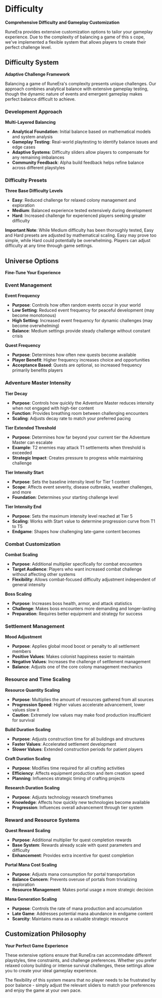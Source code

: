 # Difficulty

**Comprehensive Difficulty and Gameplay Customization**

RuneEra provides extensive customization options to tailor your gameplay experience. Due to the complexity of balancing a game of this s
cope, we've implemented a flexible system that allows players to create their perfect challenge level.

## Difficulty System

**Adaptive Challenge Framework**

Balancing a game of RuneEra's complexity presents unique challenges. Our approach combines analytical balance with extensive gameplay testing, 
though the dynamic nature of events and emergent gameplay makes perfect balance difficult to achieve.

### Development Approach

**Multi-Layered Balancing**
- **Analytical Foundation**: Initial balance based on mathematical models and system analysis
- **Gameplay Testing**: Real-world playtesting to identify balance issues and edge cases
- **Adaptive Systems**: Difficulty sliders allow players to compensate for any remaining imbalances
- **Community Feedback**: Alpha build feedback helps refine balance across different playstyles

### Difficulty Presets

**Three Base Difficulty Levels**

- **Easy**: Reduced challenge for relaxed colony management and exploration
- **Medium**: Balanced experience tested extensively during development
- **Hard**: Increased challenge for experienced players seeking greater difficulty

**Important Note**: While Medium difficulty has been thoroughly tested, Easy and Hard presets are adjusted by mathematical scaling. 
Easy may prove too simple, while Hard could potentially be overwhelming. Players can adjust difficulty at any time through game settings.

## Universe Options

**Fine-Tune Your Experience**

### Event Management

**Event Frequency**
- **Purpose**: Controls how often random events occur in your world
- **Low Setting**: Reduced event frequency for peaceful development (may become monotonous)
- **High Setting**: Increased event frequency for dynamic challenges (may become overwhelming)
- **Balance**: Medium settings provide steady challenge without constant crisis

**Quest Frequency**
- **Purpose**: Determines how often new quests become available
- **Player Benefit**: Higher frequency increases choice and opportunities
- **Acceptance Based**: Quests are optional, so increased frequency primarily benefits players

### Adventure Master Intensity

**Tier Decay**
- **Purpose**: Controls how quickly the Adventure Master reduces intensity when not engaged with high-tier content
- **Function**: Provides breathing room between challenging encounters
- **Scaling**: Adjusts decay rate to match your preferred pacing

**Tier Extended Threshold**
- **Purpose**: Determines how far beyond your current tier the Adventure Master can escalate
- **Example**: T2 enemies may attack T1 settlements when threshold is exceeded
- **Strategic Impact**: Creates pressure to progress while maintaining challenge

**Tier Intensity Start**
- **Purpose**: Sets the baseline intensity level for Tier 1 content
- **Scope**: Affects event severity, disease outbreaks, weather challenges, and more
- **Foundation**: Determines your starting challenge level

**Tier Intensity End**
- **Purpose**: Sets the maximum intensity level reached at Tier 5
- **Scaling**: Works with Start value to determine progression curve from T1 to T5
- **Endgame**: Shapes how challenging late-game content becomes

### Combat Customization

**Combat Scaling**
- **Purpose**: Additional multiplier specifically for combat encounters
- **Target Audience**: Players who want increased combat challenge without affecting other systems
- **Flexibility**: Allows combat-focused difficulty adjustment independent of general intensity

**Boss Scaling**
- **Purpose**: Increases boss health, armor, and attack statistics
- **Challenge**: Makes boss encounters more demanding and longer-lasting
- **Preparation**: Requires better equipment and strategy for success

### Settlement Management

**Mood Adjustment**
- **Purpose**: Applies global mood boost or penalty to all settlement members
- **Positive Values**: Makes colonist happiness easier to maintain
- **Negative Values**: Increases the challenge of settlement management
- **Balance**: Adjusts one of the core colony management mechanics

### Resource and Time Scaling

**Resource Quantity Scaling**
- **Purpose**: Multiplies the amount of resources gathered from all sources
- **Progression Speed**: Higher values accelerate advancement, lower values slow it
- **Caution**: Extremely low values may make food production insufficient for survival

**Build Duration Scaling**
- **Purpose**: Adjusts construction time for all buildings and structures
- **Faster Values**: Accelerated settlement development
- **Slower Values**: Extended construction periods for patient players

**Craft Duration Scaling**
- **Purpose**: Modifies time required for all crafting activities
- **Efficiency**: Affects equipment production and item creation speed
- **Planning**: Influences strategic timing of crafting projects

**Research Duration Scaling**
- **Purpose**: Adjusts technology research timeframes
- **Knowledge**: Affects how quickly new technologies become available
- **Progression**: Influences overall advancement through tier system

### Reward and Resource Systems

**Quest Reward Scaling**
- **Purpose**: Additional multiplier for quest completion rewards
- **Base System**: Rewards already scale with quest parameters and difficulty
- **Enhancement**: Provides extra incentive for quest completion

**Portal Mana Cost Scaling**
- **Purpose**: Adjusts mana consumption for portal transportation
- **Balance Concern**: Prevents overuse of portals from trivializing exploration
- **Resource Management**: Makes portal usage a more strategic decision

**Mana Generation Scaling**
- **Purpose**: Controls the rate of mana production and accumulation
- **Late Game**: Addresses potential mana abundance in endgame content
- **Scarcity**: Maintains mana as a valuable strategic resource

## Customization Philosophy

**Your Perfect Game Experience**

These extensive options ensure that RuneEra can accommodate different playstyles, time constraints, and challenge preferences. 
Whether you prefer relaxed colony building or intense survival challenges, these settings allow you to create your ideal gameplay experience.

The flexibility of this system means that no player needs to be frustrated by poor balance - simply adjust the relevant sliders to match your preferences and enjoy the game at your own pace.